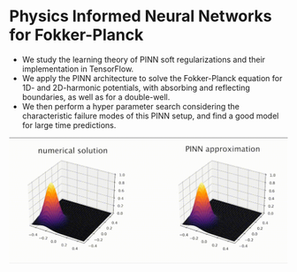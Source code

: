 # Physics Informed Neural Networks for Fokker-Planck
- We study the learning theory of PINN soft regularizations and their implementation in TensorFlow.
- We apply the PINN architecture to solve the Fokker-Planck equation for 1D- and 2D-harmonic potentials, with absorbing and reflecting boundaries, as well as for a double-well.
- We then perform a hyper parameter search considering the characteristic failure modes of this PINN setup, and find a good model for large time predictions.

[//]: # "![](./double_well.jpeg)"

![](./PINN_2d_comparison.gif)




